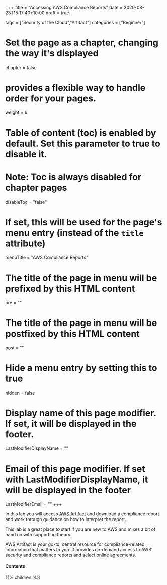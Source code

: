 +++
title = "Accessing AWS Compliance Reports"
date = 2020-08-23T15:17:40+10:00
draft = true

tags = ["Security of the Cloud","Artifact"]
categories = ["Beginner"]

# Set the page as a chapter, changing the way it's displayed
chapter = false

# provides a flexible way to handle order for your pages.
weight = 6
# Table of content (toc) is enabled by default. Set this parameter to true to disable it.
# Note: Toc is always disabled for chapter pages
disableToc = "false"
# If set, this will be used for the page's menu entry (instead of the `title` attribute)
menuTitle = "AWS Compliance Reports"
# The title of the page in menu will be prefixed by this HTML content
pre = ""
# The title of the page in menu will be postfixed by this HTML content
post = ""
# Hide a menu entry by setting this to true
hidden = false
# Display name of this page modifier. If set, it will be displayed in the footer.
LastModifierDisplayName = ""
# Email of this page modifier. If set with LastModifierDisplayName, it will be displayed in the footer
LastModifierEmail = ""
+++

In this lab you will access [AWS Artifact](https://aws.amazon.com/artifact/) and download a compliance report and work through guidance on how to interpret the report.

This lab is a great place to start if you are new to AWS and mixes a bit of hand on with supporting theory.  

AWS Artifact is your go-to, central resource for compliance-related information that matters to you. It provides on-demand access to AWS’ security and compliance reports and select online agreements. 

#### Contents
{{% children %}}
